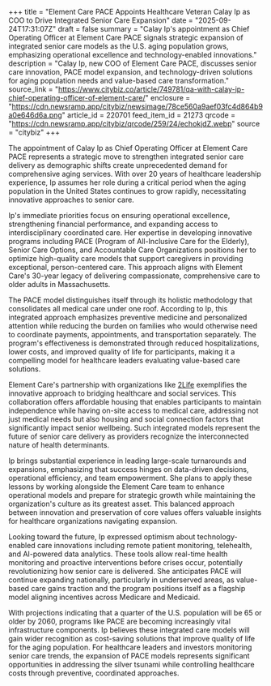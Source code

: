 +++
title = "Element Care PACE Appoints Healthcare Veteran Calay Ip as COO to Drive Integrated Senior Care Expansion"
date = "2025-09-24T17:31:07Z"
draft = false
summary = "Calay Ip's appointment as Chief Operating Officer at Element Care PACE signals strategic expansion of integrated senior care models as the U.S. aging population grows, emphasizing operational excellence and technology-enabled innovations."
description = "Calay Ip, new COO of Element Care PACE, discusses senior care innovation, PACE model expansion, and technology-driven solutions for aging population needs and value-based care transformation."
source_link = "https://www.citybiz.co/article/749781/qa-with-calay-ip-chief-operating-officer-of-element-care/"
enclosure = "https://cdn.newsramp.app/citybiz/newsimage/78ce560a9aef03fc4d864b9a0e646d6a.png"
article_id = 220701
feed_item_id = 21273
qrcode = "https://cdn.newsramp.app/citybiz/qrcode/259/24/echokjdZ.webp"
source = "citybiz"
+++

<p>The appointment of Calay Ip as Chief Operating Officer at Element Care PACE represents a strategic move to strengthen integrated senior care delivery as demographic shifts create unprecedented demand for comprehensive aging services. With over 20 years of healthcare leadership experience, Ip assumes her role during a critical period when the aging population in the United States continues to grow rapidly, necessitating innovative approaches to senior care.</p><p>Ip's immediate priorities focus on ensuring operational excellence, strengthening financial performance, and expanding access to interdisciplinary coordinated care. Her expertise in developing innovative programs including PACE (Program of All-Inclusive Care for the Elderly), Senior Care Options, and Accountable Care Organizations positions her to optimize high-quality care models that support caregivers in providing exceptional, person-centered care. This approach aligns with Element Care's 30-year legacy of delivering compassionate, comprehensive care to older adults in Massachusetts.</p><p>The PACE model distinguishes itself through its holistic methodology that consolidates all medical care under one roof. According to Ip, this integrated approach emphasizes preventive medicine and personalized attention while reducing the burden on families who would otherwise need to coordinate payments, appointments, and transportation separately. The program's effectiveness is demonstrated through reduced hospitalizations, lower costs, and improved quality of life for participants, making it a compelling model for healthcare leaders evaluating value-based care solutions.</p><p>Element Care's partnership with organizations like <a href="https://2Life" rel="nofollow" target="_blank">2Life</a> exemplifies the innovative approach to bridging healthcare and social services. This collaboration offers affordable housing that enables participants to maintain independence while having on-site access to medical care, addressing not just medical needs but also housing and social connection factors that significantly impact senior wellbeing. Such integrated models represent the future of senior care delivery as providers recognize the interconnected nature of health determinants.</p><p>Ip brings substantial experience in leading large-scale turnarounds and expansions, emphasizing that success hinges on data-driven decisions, operational efficiency, and team empowerment. She plans to apply these lessons by working alongside the Element Care team to enhance operational models and prepare for strategic growth while maintaining the organization's culture as its greatest asset. This balanced approach between innovation and preservation of core values offers valuable insights for healthcare organizations navigating expansion.</p><p>Looking toward the future, Ip expressed optimism about technology-enabled care innovations including remote patient monitoring, telehealth, and AI-powered data analytics. These tools allow real-time health monitoring and proactive interventions before crises occur, potentially revolutionizing how senior care is delivered. She anticipates PACE will continue expanding nationally, particularly in underserved areas, as value-based care gains traction and the program positions itself as a flagship model aligning incentives across Medicare and Medicaid.</p><p>With projections indicating that a quarter of the U.S. population will be 65 or older by 2060, programs like PACE are becoming increasingly vital infrastructure components. Ip believes these integrated care models will gain wider recognition as cost-saving solutions that improve quality of life for the aging population. For healthcare leaders and investors monitoring senior care trends, the expansion of PACE models represents significant opportunities in addressing the silver tsunami while controlling healthcare costs through preventive, coordinated approaches.</p>
